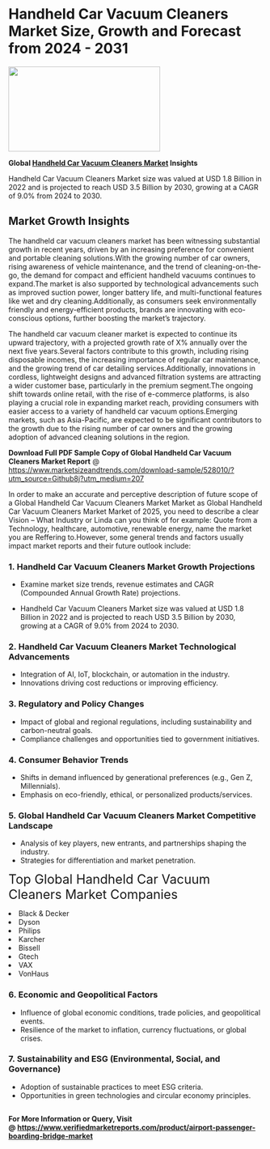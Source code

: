<H1>Handheld Car Vacuum Cleaners Market Size, Growth and Forecast from 2024 - 2031</H1><img class="aligncenter size-medium wp-image-584254" src="https://thirdeyenews.in/wp-content/uploads/2024/09/Global-Market-Research-300x168.jpeg" alt="" width="300" height="168" /><p><strong>Global&nbsp;<a href="https://www.marketsizeandtrends.com/download-sample/528010/?utm_source=Github8j?utm_medium=207">Handheld Car Vacuum Cleaners Market</a> Insights</strong></p><p>Handheld Car Vacuum Cleaners Market size was valued at USD 1.8 Billion in 2022 and is projected to reach USD 3.5 Billion by 2030, growing at a CAGR of 9.0% from 2024 to 2030.</p><p><h2>Market Growth Insights</h2> <p>The handheld car vacuum cleaners market has been witnessing substantial growth in recent years, driven by an increasing preference for convenient and portable cleaning solutions.With the growing number of car owners, rising awareness of vehicle maintenance, and the trend of cleaning-on-the-go, the demand for compact and efficient handheld vacuums continues to expand.The market is also supported by technological advancements such as improved suction power, longer battery life, and multi-functional features like wet and dry cleaning.Additionally, as consumers seek environmentally friendly and energy-efficient products, brands are innovating with eco-conscious options, further boosting the market’s trajectory.</p> <p>The handheld car vacuum cleaner market is expected to continue its upward trajectory, with a projected growth rate of X% annually over the next five years.Several factors contribute to this growth, including rising disposable incomes, the increasing importance of regular car maintenance, and the growing trend of car detailing services.Additionally, innovations in cordless, lightweight designs and advanced filtration systems are attracting a wider customer base, particularly in the premium segment.The ongoing shift towards online retail, with the rise of e-commerce platforms, is also playing a crucial role in expanding market reach, providing consumers with easier access to a variety of handheld car vacuum options.Emerging markets, such as Asia-Pacific, are expected to be significant contributors to the growth due to the rising number of car owners and the growing adoption of advanced cleaning solutions in the region.</p> <p><span class=""><strong>Download Full PDF Sample Copy of Global Handheld Car Vacuum Cleaners Market Report</strong> @ <a href="https://www.marketsizeandtrends.com/download-sample/528010/?utm_source=Github8j?utm_medium=207" target="_blank">https://www.marketsizeandtrends.com/download-sample/528010/?utm_source=Github8j?utm_medium=207</a></span></p><p>In order to make an accurate and perceptive description of future scope of a Global&nbsp;Handheld Car Vacuum Cleaners Market Market as Global&nbsp;Handheld Car Vacuum Cleaners Market Market of 2025, you need to describe a clear Vision &ndash; What Industry or Linda can you think of for example: Quote from a Technology, healthcare, automotive, renewable energy, name the market you are Reffering to.However, some general trends and factors usually impact market reports and their future outlook include:</p><h3>1.&nbsp;<strong>Handheld Car Vacuum Cleaners Market Growth Projections</strong></h3><ul><li>Examine market size trends, revenue estimates and CAGR (Compounded Annual Growth Rate) projections.</li><li><p>Handheld Car Vacuum Cleaners Market size was valued at USD 1.8 Billion in 2022 and is projected to reach USD 3.5 Billion by 2030, growing at a CAGR of 9.0% from 2024 to 2030.</p></li></ul><h3>2.&nbsp;<strong>Handheld Car Vacuum Cleaners Market Technological Advancements</strong></h3><ul><li>Integration of AI, IoT, blockchain, or automation in the industry.</li><li>Innovations driving cost reductions or improving efficiency.</li></ul><h3>3.&nbsp;<strong>Regulatory and Policy Changes</strong></h3><ul><li>Impact of global and regional regulations, including sustainability and carbon-neutral goals.</li><li>Compliance challenges and opportunities tied to government initiatives.</li></ul><h3>4.&nbsp;<strong>Consumer Behavior Trends</strong></h3><ul><li>Shifts in demand influenced by generational preferences (e.g., Gen Z, Millennials).</li><li>Emphasis on eco-friendly, ethical, or personalized products/services.</li></ul><h3>5.&nbsp;<strong>Global Handheld Car Vacuum Cleaners Market Competitive Landscape</strong></h3><ul><li>Analysis of key players, new entrants, and partnerships shaping the industry.</li><li>Strategies for differentiation and market penetration.</li></ul><p data-pm-slice="1 1 []"><span style="color: inherit; font-family: inherit; font-size: 25px;">Top Global Handheld Car Vacuum Cleaners Market Companies</span></p><div class="" data-test-id=""><p><li>Black & Decker</li><li> Dyson</li><li> Philips</li><li> Karcher</li><li> Bissell</li><li> Gtech</li><li> VAX</li><li> VonHaus</li></p></div><h3>6.&nbsp;<strong>Economic and Geopolitical Factors</strong></h3><ul><li>Influence of global economic conditions, trade policies, and geopolitical events.</li><li>Resilience of the market to inflation, currency fluctuations, or global crises.</li></ul><h3>7.&nbsp;<strong>Sustainability and ESG (Environmental, Social, and Governance)</strong></h3><ul><li>Adoption of sustainable practices to meet ESG criteria.</li><li>Opportunities in green technologies and circular economy principles.</li></ul><h2><strong style="font-size: 14px;">For More Information or Query, Visit @&nbsp;</strong><a style="background-color: #ffffff; font-size: 14px;" href="https://www.marketsizeandtrends.com/report/handheld-car-vacuum-cleaners-market/" target="_blank">https://www.verifiedmarketreports.com/product/airport-passenger-boarding-bridge-market</a></h2>